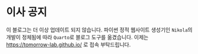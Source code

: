 <!--
.. title: 이사 공지
.. slug: moving
.. date: 2024-03-26 17:19:31 UTC+09:00
.. tags: Web 
.. category: 
.. link: 
.. description: none
.. type: text
-->

# 이사 공지

이 블로그는 더 이상 업데이트 되지 않습니다. 파이썬 정적 웹사이트 생성기인 `Nikola`의 개발이 정체됨에 따라 `Quarto`로 블로그 도구를 옮겼습니다. 이제는 https://tomorrow-lab.github.io/ 로 접속 부탁드립니다.